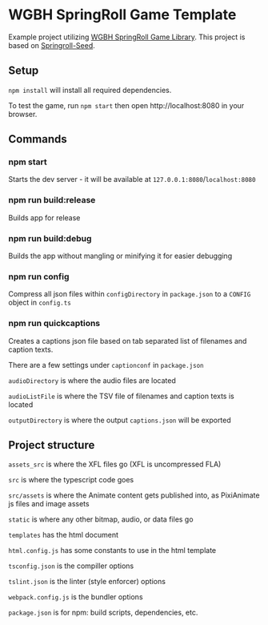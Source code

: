 # WGBH SpringRoll Game Template

Example project utilizing [WGBH SpringRoll Game Library](https://github.com/WGBH/wgbh-springroll-game).
This project is based on [Springroll-Seed](https://github.com/SpringRoll/Springroll-Seed).

## Setup

`npm install` will install all required dependencies. 

To test the game, run `npm start` then open http://localhost:8080 in your browser.

## Commands

### npm start

Starts the dev server - it will be available at `127.0.0.1:8080`/`localhost:8080`

### npm run build:release

Builds app for release

### npm run build:debug

Builds the app without mangling or minifying it for easier debugging

### npm run config

Compress all json files within `configDirectory` in `package.json` to a `CONFIG` object in `config.ts`

### npm run quickcaptions

Creates a captions json file based on tab separated list of filenames and caption texts. 

There are a few settings under `captionconf` in `package.json`

`audioDirectory` is where the audio files are located

`audioListFile` is where the TSV file of filenames and caption texts is located

`outputDirectory` is where the output `captions.json` will be exported


## Project structure

`assets_src` is where the XFL files go (XFL is uncompressed FLA)

`src` is where the typescript code goes

`src/assets` is where the Animate content gets published into, as PixiAnimate js files and image assets

`static` is where any other bitmap, audio, or data files go

`templates` has the html document

`html.config.js` has some constants to use in the html template

`tsconfig.json` is the compiller options

`tslint.json` is the linter (style enforcer) options

`webpack.config.js` is the bundler options

`package.json` is for npm: build scripts, dependencies, etc.